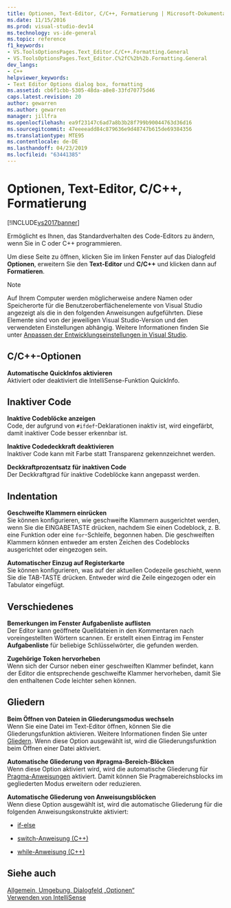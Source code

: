 ```yaml
---
title: Optionen, Text-Editor, C/C++, Formatierung | Microsoft-Dokumentation
ms.date: 11/15/2016
ms.prod: visual-studio-dev14
ms.technology: vs-ide-general
ms.topic: reference
f1_keywords:
- VS.ToolsOptionsPages.Text_Editor.C/C++.Formatting.General
- VS.ToolsOptionsPages.Text_Editor.C%2fC%2b%2b.Formatting.General
dev_langs:
- C++
helpviewer_keywords:
- Text Editor Options dialog box, formatting
ms.assetid: cb6f1cbb-5305-48da-a8e8-33fd70775d46
caps.latest.revision: 20
author: gewarren
ms.author: gewarren
manager: jillfra
ms.openlocfilehash: ea9f23147c6ad7a8b3b28f799b90044763d36d16
ms.sourcegitcommit: 47eeeeadd84c879636e9d48747b615de69384356
ms.translationtype: MTE95
ms.contentlocale: de-DE
ms.lasthandoff: 04/23/2019
ms.locfileid: "63441385"
---
```

# <a name="options-text-editor-cc-formatting"></a>Optionen, Text-Editor, C/C++, Formatierung
[!INCLUDE[vs2017banner](../../includes/vs2017banner.md)]

Ermöglicht es Ihnen, das Standardverhalten des Code-Editors zu ändern, wenn Sie in C oder C++ programmieren.  
  
 Um diese Seite zu öffnen, klicken Sie im linken Fenster auf das Dialogfeld **Optionen**, erweitern Sie den **Text-Editor** und **C/C++** und klicken dann auf **Formatieren**.  
  
> [!NOTE]
> Auf Ihrem Computer werden möglicherweise andere Namen oder Speicherorte für die Benutzeroberflächenelemente von Visual Studio angezeigt als die in den folgenden Anweisungen aufgeführten. Diese Elemente sind von der jeweiligen Visual Studio-Version und den verwendeten Einstellungen abhängig. Weitere Informationen finden Sie unter [Anpassen der Entwicklungseinstellungen in Visual Studio](http://msdn.microsoft.com/22c4debb-4e31-47a8-8f19-16f328d7dcd3).  
  
## <a name="cc-options"></a>C/C++-Optionen  
 **Automatische QuickInfos aktivieren**  
 Aktiviert oder deaktiviert die IntelliSense-Funktion QuickInfo.  
  
## <a name="inactive-code"></a>Inaktiver Code  
 **Inaktive Codeblöcke anzeigen**  
 Code, der aufgrund von `#ifdef`-Deklarationen inaktiv ist, wird eingefärbt, damit inaktiver Code besser erkennbar ist.  
  
 **Inaktive Codedeckkraft deaktivieren**  
 Inaktiver Code kann mit Farbe statt Transparenz gekennzeichnet werden.  
  
 **Deckkraftprozentsatz für inaktiven Code**  
 Der Deckkraftgrad für inaktive Codeblöcke kann angepasst werden.  
  
## <a name="indentation"></a>Indentation  
 **Geschweifte Klammern einrücken**  
 Sie können konfigurieren, wie geschweifte Klammern ausgerichtet werden, wenn Sie die EINGABETASTE drücken, nachdem Sie einen Codeblock, z. B. eine Funktion oder eine `for`-Schleife, begonnen haben. Die geschweiften Klammern können entweder am ersten Zeichen des Codeblocks ausgerichtet oder eingezogen sein.  
  
 **Automatischer Einzug auf Registerkarte**  
 Sie können konfigurieren, was auf der aktuellen Codezeile geschieht, wenn Sie die TAB-TASTE drücken. Entweder wird die Zeile eingezogen oder ein Tabulator eingefügt.  
  
## <a name="miscellaneous"></a>Verschiedenes  
 **Bemerkungen im Fenster Aufgabenliste auflisten**  
 Der Editor kann geöffnete Quelldateien in den Kommentaren nach voreingestellten Wörtern scannen. Er erstellt einen Eintrag im Fenster **Aufgabenliste** für beliebige Schlüsselwörter, die gefunden werden.  
  
 **Zugehörige Token hervorheben**  
 Wenn sich der Cursor neben einer geschweiften Klammer befindet, kann der Editor die entsprechende geschweifte Klammer hervorheben, damit Sie den enthaltenen Code leichter sehen können.  
  
## <a name="outlining"></a>Gliedern  
 **Beim Öffnen von Dateien in Gliederungsmodus wechseln**  
 Wenn Sie eine Datei im Text-Editor öffnen, können Sie die Gliederungsfunktion aktivieren. Weitere Informationen finden Sie unter [Gliedern](../../ide/outlining.md). Wenn diese Option ausgewählt ist, wird die Gliederungsfunktion beim Öffnen einer Datei aktiviert.  
  
 **Automatische Gliederung von #pragma-Bereich-Blöcken**  
 Wenn diese Option aktiviert wird, wird die automatische Gliederung für [Pragma-Anweisungen](http://msdn.microsoft.com/library/9867b438-ac64-4e10-973f-c3955209873f) aktiviert. Damit können Sie Pragmabereichsblocks im gegliederten Modus erweitern oder reduzieren.  
  
 **Automatische Gliederung von Anweisungsblöcken**  
 Wenn diese Option ausgewählt ist, wird die automatische Gliederung für die folgenden Anweisungskonstrukte aktiviert:  
  
- [if-else](http://msdn.microsoft.com/library/d9a1d562-8cf5-4bd4-9ba7-8ad970cd25b2)  
  
- [switch-Anweisung (C++)](http://msdn.microsoft.com/library/6c3f3ed3-5593-463c-8f4b-b33742b455c6)  
  
- [while-Anweisung (C++)](http://msdn.microsoft.com/library/358dbe76-5e5e-4af5-b575-c2293c636899)  
  
## <a name="see-also"></a>Siehe auch  
 [Allgemein, Umgebung, Dialogfeld „Optionen“](../../ide/reference/general-environment-options-dialog-box.md)   
 [Verwenden von IntelliSense](../../ide/using-intellisense.md)
